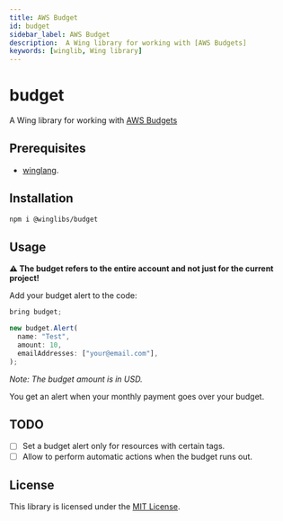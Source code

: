 ```yaml
---
title: AWS Budget
id: budget
sidebar_label: AWS Budget
description:  A Wing library for working with [AWS Budgets]
keywords: [winglib, Wing library]
---
```

# budget

A Wing library for working with [AWS Budgets](https://docs.aws.amazon.com/cost-management/latest/userguide/budgets-managing-costs.html)

## Prerequisites

* [winglang](https://winglang.io).

## Installation

```sh
npm i @winglibs/budget
```

## Usage

**⚠️ The budget refers to the entire account and not just for the current project!**

Add your budget alert to the code:

```js
bring budget;

new budget.Alert(
  name: "Test",
  amount: 10,
  emailAddresses: ["your@email.com"],
);
```

*Note: ​The budget amount is in USD.*

You get an alert when your monthly payment goes over your budget.

## TODO

- [ ] Set a budget alert only for resources with certain tags.
- [ ] Allow to perform automatic actions when the budget runs out.

## License

This library is licensed under the [MIT License](./LICENSE).

